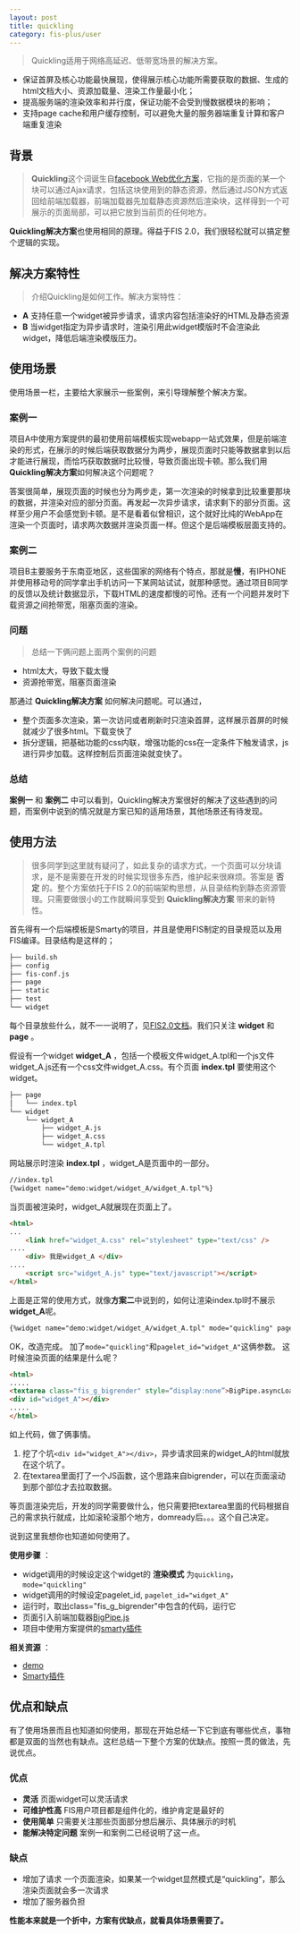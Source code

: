 ```yaml
---
layout: post
title: quickling
category: fis-plus/user
---
```


> Quickling适用于网络高延迟、低带宽场景的解决方案。

* 保证首屏及核心功能最快展现，使得展示核心功能所需要获取的数据、生成的html文档大小、资源加载量、渲染工作量最小化；
* 提高服务端的渲染效率和并行度，保证功能不会受到慢数据模块的影响；
* 支持page cache和用户缓存控制，可以避免大量的服务器端重复计算和客户端重复渲染

## 背景

> **Quickling**这个词诞生自[facebook Web优化方案](http://www.slideshare.net/ajaxexperience2009/chanhao-jiang-and-david-wei-presentation-quickling-pagecache)，它指的是页面的某一个块可以通过Ajax请求，包括这块使用到的静态资源，然后通过JSON方式返回给前端加载器，前端加载器先加载静态资源然后渲染块，这样得到一个可展示的页面局部，可以把它放到当前页的任何地方。

**Quickling解决方案**也使用相同的原理。得益于FIS 2.0，我们很轻松就可以搞定整个逻辑的实现。

## 解决方案特性

>介绍Quickling是如何工作。解决方案特性：

+ **A** 支持任意一个widget被异步请求，请求内容包括渲染好的HTML及静态资源
+ **B** 当widget指定为异步请求时，渲染引用此widget模版时不会渲染此widget，降低后端渲染模版压力。

## 使用场景
使用场景一栏，主要给大家展示一些案例，来引导理解整个解决方案。

### 案例一

项目A中使用方案提供的最初使用前端模板实现webapp一站式效果，但是前端渲染的形式，在展示的时候后端获取数据分为两步，展现页面时只能等数据拿到以后才能进行展现，而恰巧获取数据时比较慢，导致页面出现卡顿。那么我们用**Quickling解决方案**如何解决这个问题呢？

答案很简单，展现页面的时候也分为两步走，第一次渲染的时候拿到比较重要那块的数据，并渲染对应的部分页面。再发起一次异步请求，请求剩下的部分页面。这样至少用户不会感觉到卡顿。是不是看着似曾相识，这个就好比纯的WebApp在渲染一个页面时，请求两次数据并渲染页面一样。但这个是后端模板层面支持的。

### 案例二

项目B主要服务于东南亚地区，这些国家的网络有个特点，那就是**慢**，有IPHONE并使用移动号的同学拿出手机访问一下某网站试试，就那种感觉。通过项目B同学的反馈以及统计数据显示，下载HTML的速度都慢的可怜。还有一个问题并发时下载资源之间抢带宽，阻塞页面的渲染。

### 问题
> 总结一下俩问题上面两个案例的问题

+ html太大，导致下载太慢
+ 资源抢带宽，阻塞页面渲染

那通过 **Quickling解决方案** 如何解决问题呢。可以通过，

+ 整个页面多次渲染，第一次访问或者刷新时只渲染首屏，这样展示首屏的时候就减少了很多html。下载变快了
+ 拆分逻辑，把基础功能的css内联，增强功能的css在一定条件下触发请求，js进行异步加载。这样控制后页面渲染就变快了。

### 总结

**案例一** 和 **案例二** 中可以看到，Quickling解决方案很好的解决了这些遇到的问题，而案例中说到的情况就是方案已知的适用场景，其他场景还有待发现。

## 使用方法
> 很多同学到这里就有疑问了，如此复杂的请求方式，一个页面可以分块请求，是不是需要在开发的时候实现很多东西，维护起来很麻烦。答案是 **否定** 的。整个方案依托于FIS 2.0的前端架构思想，从目录结构到静态资源管理。只需要做很小的工作就瞬间享受到 **Quickling解决方案** 带来的新特性。

首先得有一个后端模板是Smarty的项目，并且是使用FIS制定的目录规范以及用FIS编译。目录结构是这样的；

```bash
├── build.sh
├── config
├── fis-conf.js
├── page
├── static
├── test
└── widget
```

每个目录放些什么，就不一一说明了，见[FIS2.0文档](http://fe.baidu.com/doc/fis/2.0/user/)。我们只关注 **widget** 和 **page** 。

假设有一个widget **widget_A** ，包括一个模板文件widget_A.tpl和一个js文件widget_A.js还有一个css文件widget_A.css。有个页面 **index.tpl** 要使用这个widget。

```bash
├── page
│   └── index.tpl
└── widget
    └── widget_A
        ├── widget_A.js
        ├── widget_A.css
        └── widget_A.tpl
```

网站展示时渲染 **index.tpl** ，widget_A是页面中的一部分。

```html
//index.tpl
{%widget name="demo:widget/widget_A/widget_A.tpl"%}
```
当页面被渲染时，widget_A就展现在页面上了。

```html
<html>
...
    <link href="widget_A.css" rel="stylesheet" type="text/css" />
....
    <div> 我是widget_A </div>
....
    <script src="widget_A.js" type="text/javascript"></script>
</html>
```

上面是正常的使用方式，就像**方案二**中说到的，如何让渲染index.tpl时不展示**widget_A**呢。

```html
{%widget name="demo:widget/widget_A/widget_A.tpl" mode="quickling" pagelet_id="widget_A"%}
```
OK，改造完成。
加了`mode="quickling"`和`pagelet_id="widget_A"`这俩参数。
这时候渲染页面的结果是什么呢？

```html
<html>
.....
<textarea class="fis_g_bigrender" style=“display:none”>BigPipe.asyncLoad({id: "widget_A"})</textarea>
<div id="widget_A"></div>
.....
</html>
```
如上代码，做了俩事情。

1. 挖了个坑`<div id="widget_A"></div>`，异步请求回来的widget_A的html就放在这个坑了。
2. 在textarea里面打了一个JS函数，这个思路来自bigrender，可以在页面滚动到那个部位才去拉取数据。

等页面渲染完后，开发的同学需要做什么，他只需要把textarea里面的代码根据自己的需求执行就成，比如滚轮滚那个地方，domready后。。。这个自己决定。

说到这里我想你也知道如何使用了。

**使用步骤** ：

+ widget调用的时候设定这个widget的 **渲染模式** 为`quickling`，`mode="quickling"`
+ widget调用的时候设定pagelet_id, `pagelet_id="widget_A"`
+ 运行时，取出class="fis_g_bigrender"中包含的代码，运行它
+ 页面引入前端加载器[BigPipe.js]()
+ 项目中使用方案提供的[smarty插件]()

**相关资源** ：

+ [demo](https://github.com/xiangshouding/bigpipe.smarty)
+ [Smarty插件](https://github.com/xiangshouding/fis-smarty-bigpipe-plugin)


## 优点和缺点
有了使用场景而且也知道如何使用，那现在开始总结一下它到底有哪些优点，事物都是双面的当然也有缺点。这栏总结一下整个方案的优缺点。按照一贯的做法，先说优点。

### 优点
+ **灵活** 页面widget可以灵活请求
+ **可维护性高** FIS用户项目都是组件化的，维护肯定是最好的
+ **使用简单** 只需要关注那些页面部分想后展示、具体展示的时机
+ **能解决特定问题**  案例一和案例二已经说明了这一点。

### 缺点
+ 增加了请求  一个页面渲染，如果某一个widget显然模式是“quickling”，那么渲染页面就会多一次请求
+ 增加了服务器负担

**性能本来就是一个折中，方案有优缺点，就看具体场景需要了。**
